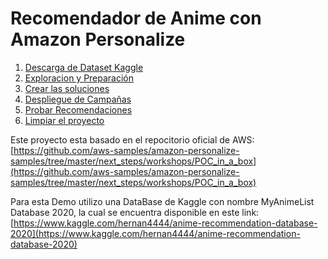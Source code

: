 # Recomendador de Anime con Amazon Personalize

1. [Descarga de Dataset Kaggle](01_Descarga_Dataset.ipynb)
2. [Exploracion y Preparación](02_Exploracion_Prepariacion.ipynb)
3. [Crear las soluciones](03_Creacion_Soluciones.ipynb)
4. [Despliegue de Campañas](04_Desplegando_campanas.ipynb)
5. [Probar Recomendaciones](05_Probando_Recomendaciones.ipynb)
6. [Limpiar el proyecto](06_Clean_Up_Resources.ipynb)


Este proyecto esta basado en el repocitorio oficial de AWS:
[https://github.com/aws-samples/amazon-personalize-samples/tree/master/next_steps/workshops/POC_in_a_box](https://github.com/aws-samples/amazon-personalize-samples/tree/master/next_steps/workshops/POC_in_a_box)


Para esta Demo utilizo una DataBase de Kaggle con nombre MyAnimeList Database 2020, la cual se encuentra disponible en este link:[https://www.kaggle.com/hernan4444/anime-recommendation-database-2020](https://www.kaggle.com/hernan4444/anime-recommendation-database-2020)

